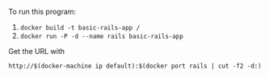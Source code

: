To run this program:

1. `docker build -t basic-rails-app /`
2. `docker run -P -d --name rails basic-rails-app`

Get the URL with

`http://$(docker-machine ip default):$(docker port rails | cut -f2 -d:)`

